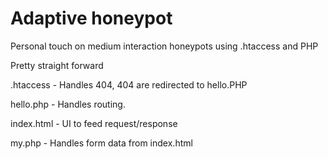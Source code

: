 # Adaptive honeypot

Personal touch on medium interaction honeypots using .htaccess and PHP

Pretty straight forward

.htaccess - Handles 404, 404 are redirected to hello.PHP

hello.php - Handles routing.

index.html - UI to feed request/response

my.php - Handles form data from index.html

